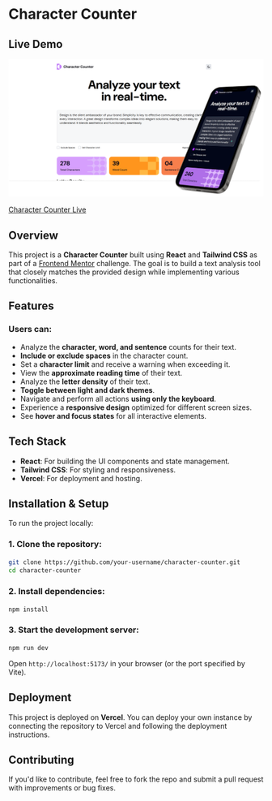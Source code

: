 # Character Counter

## Live Demo

![Character Counter Screenshot](<ReadMe Image.png>)

[Character Counter Live](https://character-counter-mu.vercel.app/)

## Overview

This project is a **Character Counter** built using **React** and **Tailwind CSS** as part of a [Frontend Mentor](https://www.frontendmentor.io/) challenge. The goal is to build a text analysis tool that closely matches the provided design while implementing various functionalities.

## Features

### Users can:

- Analyze the **character, word, and sentence** counts for their text.
- **Include or exclude spaces** in the character count.
- Set a **character limit** and receive a warning when exceeding it.
- View the **approximate reading time** of their text.
- Analyze the **letter density** of their text.
- **Toggle between light and dark themes**.
- Navigate and perform all actions **using only the keyboard**.
- Experience a **responsive design** optimized for different screen sizes.
- See **hover and focus states** for all interactive elements.

## Tech Stack

- **React**: For building the UI components and state management.
- **Tailwind CSS**: For styling and responsiveness.
- **Vercel**: For deployment and hosting.

## Installation & Setup

To run the project locally:

### 1. Clone the repository:

```sh
git clone https://github.com/your-username/character-counter.git
cd character-counter
```

### 2. Install dependencies:

```sh
npm install
```

### 3. Start the development server:

```sh
npm run dev
```

Open `http://localhost:5173/` in your browser (or the port specified by Vite).

## Deployment

This project is deployed on **Vercel**. You can deploy your own instance by connecting the repository to Vercel and following the deployment instructions.

## Contributing

If you'd like to contribute, feel free to fork the repo and submit a pull request with improvements or bug fixes.
